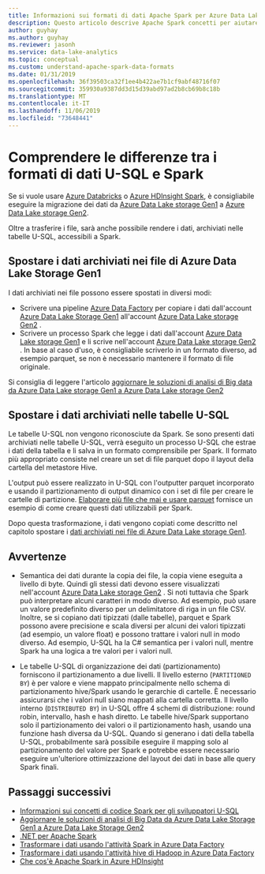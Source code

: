 ```yaml
---
title: Informazioni sui formati di dati Apache Spark per Azure Data Lake Analytics sviluppatori U-SQL.
description: Questo articolo descrive Apache Spark concetti per aiutare gli sviluppatori U_SQL a comprendere le differenze tra i formati di dati U-SQL e Spark.
author: guyhay
ms.author: guyhay
ms.reviewer: jasonh
ms.service: data-lake-analytics
ms.topic: conceptual
ms.custom: understand-apache-spark-data-formats
ms.date: 01/31/2019
ms.openlocfilehash: 36f39503ca32f1ee4b422ae7b1cf9abf48716f07
ms.sourcegitcommit: 359930a9387dd3d15d39abd97ad2b8cb69b8c18b
ms.translationtype: MT
ms.contentlocale: it-IT
ms.lasthandoff: 11/06/2019
ms.locfileid: "73648441"
---
```

# <a name="understand-differences-between-u-sql-and-spark-data-formats"></a>Comprendere le differenze tra i formati di dati U-SQL e Spark

Se si vuole usare [Azure Databricks](../azure-databricks/what-is-azure-databricks.md) o [Azure HDInsight Spark](../hdinsight/spark/apache-spark-overview.md), è consigliabile eseguire la migrazione dei dati da [Azure Data Lake storage Gen1](../data-lake-store/data-lake-store-overview.md) a [Azure Data Lake storage Gen2](../storage/blobs/data-lake-storage-introduction.md).

Oltre a trasferire i file, sarà anche possibile rendere i dati, archiviati nelle tabelle U-SQL, accessibili a Spark.

## <a name="move-data-stored-in-azure-data-lake-storage-gen1-files"></a>Spostare i dati archiviati nei file di Azure Data Lake Storage Gen1

I dati archiviati nei file possono essere spostati in diversi modi:

- Scrivere una pipeline [Azure Data Factory](../data-factory/introduction.md) per copiare i dati dall'account [Azure Data Lake Storage Gen1](../data-lake-store/data-lake-store-overview.md) all'account [Azure Data Lake storage Gen2](../storage/blobs/data-lake-storage-introduction.md) .
- Scrivere un processo Spark che legge i dati dall'account [Azure Data Lake storage Gen1](../data-lake-store/data-lake-store-overview.md) e li scrive nell'account [Azure Data Lake storage Gen2](../storage/blobs/data-lake-storage-introduction.md) . In base al caso d'uso, è consigliabile scriverlo in un formato diverso, ad esempio parquet, se non è necessario mantenere il formato di file originale.

Si consiglia di leggere l'articolo [aggiornare le soluzioni di analisi di Big data da Azure Data Lake storage Gen1 a Azure Data Lake storage Gen2](../storage/blobs/data-lake-storage-upgrade.md)

## <a name="move-data-stored-in-u-sql-tables"></a>Spostare i dati archiviati nelle tabelle U-SQL

Le tabelle U-SQL non vengono riconosciute da Spark. Se sono presenti dati archiviati nelle tabelle U-SQL, verrà eseguito un processo U-SQL che estrae i dati della tabella e li salva in un formato comprensibile per Spark. Il formato più appropriato consiste nel creare un set di file parquet dopo il layout della cartella del metastore Hive.

L'output può essere realizzato in U-SQL con l'outputter parquet incorporato e usando il partizionamento di output dinamico con i set di file per creare le cartelle di partizione. [Elaborare più file che mai e usare parquet](https://blogs.msdn.microsoft.com/azuredatalake/2018/06/11/process-more-files-than-ever-and-use-parquet-with-azure-data-lake-analytics) fornisce un esempio di come creare questi dati utilizzabili per Spark.

Dopo questa trasformazione, i dati vengono copiati come descritto nel capitolo spostare i [dati archiviati nei file di Azure Data Lake storage Gen1](#move-data-stored-in-azure-data-lake-storage-gen1-files).

## <a name="caveats"></a>Avvertenze

- Semantica dei dati durante la copia dei file, la copia viene eseguita a livello di byte. Quindi gli stessi dati devono essere visualizzati nell'account [Azure Data Lake storage Gen2](../storage/blobs/data-lake-storage-introduction.md) . Si noti tuttavia che Spark può interpretare alcuni caratteri in modo diverso. Ad esempio, può usare un valore predefinito diverso per un delimitatore di riga in un file CSV.
    Inoltre, se si copiano dati tipizzati (dalle tabelle), parquet e Spark possono avere precisione e scala diversi per alcuni dei valori tipizzati (ad esempio, un valore float) e possono trattare i valori null in modo diverso. Ad esempio, U-SQL ha la C# semantica per i valori null, mentre Spark ha una logica a tre valori per i valori null.

- Le tabelle U-SQL di organizzazione dei dati (partizionamento) forniscono il partizionamento a due livelli. Il livello esterno (`PARTITIONED BY`) è per valore e viene mappato principalmente nello schema di partizionamento hive/Spark usando le gerarchie di cartelle. È necessario assicurarsi che i valori null siano mappati alla cartella corretta. Il livello interno (`DISTRIBUTED BY`) in U-SQL offre 4 schemi di distribuzione: round robin, intervallo, hash e hash diretto.
    Le tabelle hive/Spark supportano solo il partizionamento dei valori o il partizionamento hash, usando una funzione hash diversa da U-SQL. Quando si generano i dati della tabella U-SQL, probabilmente sarà possibile eseguire il mapping solo al partizionamento del valore per Spark e potrebbe essere necessario eseguire un'ulteriore ottimizzazione del layout dei dati in base alle query Spark finali.

## <a name="next-steps"></a>Passaggi successivi

- [Informazioni sui concetti di codice Spark per gli sviluppatori U-SQL](understand-spark-code-concepts.md)
- [Aggiornare le soluzioni di analisi di Big Data da Azure Data Lake Storage Gen1 a Azure Data Lake Storage Gen2](../storage/blobs/data-lake-storage-upgrade.md)
- [.NET per Apache Spark](https://docs.microsoft.com/dotnet/spark/what-is-apache-spark-dotnet)
- [Trasformare i dati usando l'attività Spark in Azure Data Factory](../data-factory/transform-data-using-spark.md)
- [Trasformare i dati usando l'attività hive di Hadoop in Azure Data Factory](../data-factory/transform-data-using-hadoop-hive.md)
- [Che cos'è Apache Spark in Azure HDInsight](../hdinsight/spark/apache-spark-overview.md)
